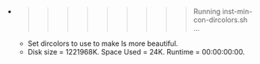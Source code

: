 * >>>>>>>>> Running inst-min-con-dircolors.sh ...
  * Set dircolors to use  to make ls more beautiful.
  * Disk size = 1221968K. Space Used = 24K. Runtime = 00:00:00:00.
